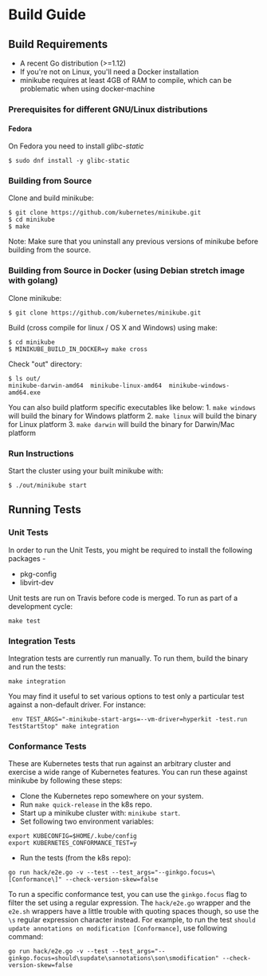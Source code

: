 # Build Guide

## Build Requirements

* A recent Go distribution (>=1.12)
* If you're not on Linux, you'll need a Docker installation
* minikube requires at least 4GB of RAM to compile, which can be problematic when using docker-machine

### Prerequisites for different GNU/Linux distributions

#### Fedora

On Fedora you need to install _glibc-static_
```shell
$ sudo dnf install -y glibc-static
```

### Building from Source

Clone and build minikube:
```shell
$ git clone https://github.com/kubernetes/minikube.git
$ cd minikube
$ make
```

Note: Make sure that you uninstall any previous versions of minikube before building
from the source.

### Building from Source in Docker (using Debian stretch image with golang)

Clone minikube:
```shell
$ git clone https://github.com/kubernetes/minikube.git
```

Build (cross compile for linux / OS X and Windows) using make:
```shell
$ cd minikube
$ MINIKUBE_BUILD_IN_DOCKER=y make cross
```

Check "out" directory:
```shell
$ ls out/
minikube-darwin-amd64  minikube-linux-amd64  minikube-windows-amd64.exe
```

You can also build platform specific executables like below:
    1. `make windows` will build the binary for Windows platform
    2. `make linux` will build the binary for Linux platform
    3. `make darwin` will build the binary for Darwin/Mac platform

### Run Instructions

Start the cluster using your built minikube with:

```shell
$ ./out/minikube start
```

## Running Tests

### Unit Tests
In order to run the Unit Tests, you might be required to install the following packages -
- pkg-config
- libvirt-dev

Unit tests are run on Travis before code is merged. To run as part of a development cycle:

```shell
make test
```

### Integration Tests

Integration tests are currently run manually.
To run them, build the binary and run the tests:

```shell
make integration
```

You may find it useful to set various options to test only a particular test against a non-default driver. For instance:

```shell
 env TEST_ARGS="-minikube-start-args=--vm-driver=hyperkit -test.run TestStartStop" make integration
 ```

### Conformance Tests

These are Kubernetes tests that run against an arbitrary cluster and exercise a wide range of Kubernetes features.
You can run these against minikube by following these steps:

* Clone the Kubernetes repo somewhere on your system.
* Run `make quick-release` in the k8s repo.
* Start up a minikube cluster with: `minikube start`.
* Set following two environment variables:

```shell
export KUBECONFIG=$HOME/.kube/config
export KUBERNETES_CONFORMANCE_TEST=y
```

* Run the tests (from the k8s repo):

```shell
go run hack/e2e.go -v --test --test_args="--ginkgo.focus=\[Conformance\]" --check-version-skew=false
```

To run a specific conformance test, you can use the `ginkgo.focus` flag to filter the set using a regular expression.
The `hack/e2e.go` wrapper and the `e2e.sh` wrappers have a little trouble with quoting spaces though, so use the `\s` regular expression character instead.
For example, to run the test `should update annotations on modification [Conformance]`, use following command:

```shell
go run hack/e2e.go -v --test --test_args="--ginkgo.focus=should\supdate\sannotations\son\smodification" --check-version-skew=false
```

